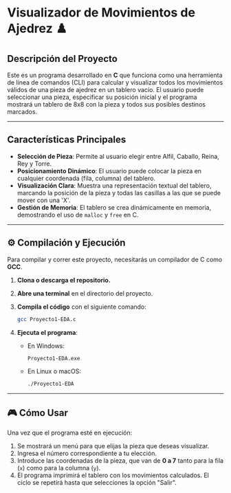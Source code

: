 # Visualizador de Movimientos de Ajedrez ♟️

## Descripción del Proyecto

Este es un programa desarrollado en **C** que funciona como una herramienta de línea de comandos (CLI) para calcular y visualizar todos los movimientos válidos de una pieza de ajedrez en un tablero vacío. El usuario puede seleccionar una pieza, especificar su posición inicial y el programa mostrará un tablero de 8x8 con la pieza y todos sus posibles destinos marcados.

-----

## Características Principales

  * **Selección de Pieza**: Permite al usuario elegir entre Alfil, Caballo, Reina, Rey y Torre.
  * **Posicionamiento Dinámico**: El usuario puede colocar la pieza en cualquier coordenada (fila, columna) del tablero.
  * **Visualización Clara**: Muestra una representación textual del tablero, marcando la posición de la pieza y todas las casillas a las que se puede mover con una 'X'.
  * **Gestión de Memoria**: El tablero se crea dinámicamente en memoria, demostrando el uso de `malloc` y `free` en C.

-----

## ⚙️ Compilación y Ejecución

Para compilar y correr este proyecto, necesitarás un compilador de C como **GCC**.

1.  **Clona o descarga el repositorio.**

2.  **Abre una terminal** en el directorio del proyecto.

3.  **Compila el código** con el siguiente comando:

    ```bash
    gcc Proyecto1-EDA.c 
    ```

4.  **Ejecuta el programa**:

      * En Windows:
        ```bash
        Proyecto1-EDA.exe
        ```
      * En Linux o macOS:
        ```bash
        ./Proyecto1-EDA
        ```

-----

## 🎮 Cómo Usar

Una vez que el programa esté en ejecución:

1.  Se mostrará un menú para que elijas la pieza que deseas visualizar.
2.  Ingresa el número correspondiente a tu elección.
3.  Introduce las coordenadas de la pieza, que van de **0 a 7** tanto para la fila (`x`) como para la columna (`y`).
4.  El programa imprimirá el tablero con los movimientos calculados. El ciclo se repetirá hasta que selecciones la opción "Salir".
